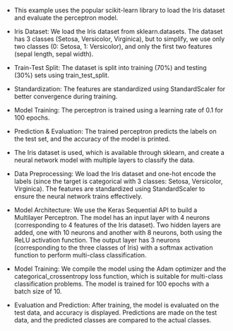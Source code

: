 - This example uses the popular scikit-learn library to load the Iris dataset and evaluate the perceptron model.
- Iris Dataset: We load the Iris dataset from sklearn.datasets. The dataset has 3 classes (Setosa, Versicolor, Virginica), but to simplify, we use only two classes (0: Setosa, 1: Versicolor), and only the first two features (sepal length, sepal width).
- Train-Test Split: The dataset is split into training (70%) and testing (30%) sets using train_test_split.
- Standardization: The features are standardized using StandardScaler for better convergence during training.
- Model Training: The perceptron is trained using a learning rate of 0.1 for 100 epochs.
- Prediction & Evaluation: The trained perceptron predicts the labels on the test set, and the accuracy of the model is printed.

- The Iris dataset is used, which is available through sklearn, and create a neural network model with multiple layers to classify the data.
- Data Preprocessing:
      We load the Iris dataset and one-hot encode the labels (since the target is categorical with 3 classes: Setosa, Versicolor, Virginica).
      The features are standardized using StandardScaler to ensure the neural network trains effectively.
- Model Architecture:
      We use the Keras Sequential API to build a Multilayer Perceptron.
      The model has an input layer with 4 neurons (corresponding to 4 features of the Iris dataset).
      Two hidden layers are added, one with 10 neurons and another with 8 neurons, both using the ReLU activation function.
      The output layer has 3 neurons (corresponding to the three classes of Iris) with a softmax activation function to perform multi-class classification.
- Model Training:
      We compile the model using the Adam optimizer and the categorical_crossentropy loss function, which is suitable for multi-class classification problems.
      The model is trained for 100 epochs with a batch size of 10.
- Evaluation and Prediction:
      After training, the model is evaluated on the test data, and accuracy is displayed.
      Predictions are made on the test data, and the predicted classes are compared to the actual classes.
